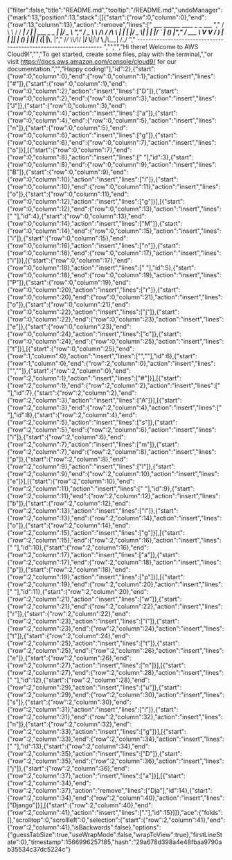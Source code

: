 {"filter":false,"title":"README.md","tooltip":"/README.md","undoManager":{"mark":13,"position":13,"stack":[[{"start":{"row":0,"column":0},"end":{"row":13,"column":13},"action":"remove","lines":["         ___        ______     ____ _                 _  ___  ","        / \\ \\      / / ___|   / ___| | ___  _   _  __| |/ _ \\ ","       / _ \\ \\ /\\ / /\\___ \\  | |   | |/ _ \\| | | |/ _` | (_) |","      / ___ \\ V  V /  ___) | | |___| | (_) | |_| | (_| |\\__, |","     /_/   \\_\\_/\\_/  |____/   \\____|_|\\___/ \\__,_|\\__,_|  /_/ "," ----------------------------------------------------------------- ","","","Hi there! Welcome to AWS Cloud9!","","To get started, create some files, play with the terminal,","or visit https://docs.aws.amazon.com/console/cloud9/ for our documentation.","","Happy coding!"],"id":2},{"start":{"row":0,"column":0},"end":{"row":0,"column":1},"action":"insert","lines":["#"]},{"start":{"row":0,"column":1},"end":{"row":0,"column":2},"action":"insert","lines":["D"]},{"start":{"row":0,"column":2},"end":{"row":0,"column":3},"action":"insert","lines":["J"]},{"start":{"row":0,"column":3},"end":{"row":0,"column":4},"action":"insert","lines":["a"]},{"start":{"row":0,"column":4},"end":{"row":0,"column":5},"action":"insert","lines":["n"]},{"start":{"row":0,"column":5},"end":{"row":0,"column":6},"action":"insert","lines":["g"]},{"start":{"row":0,"column":6},"end":{"row":0,"column":7},"action":"insert","lines":["o"]}],[{"start":{"row":0,"column":7},"end":{"row":0,"column":8},"action":"insert","lines":[" "],"id":3},{"start":{"row":0,"column":8},"end":{"row":0,"column":9},"action":"insert","lines":["B"]},{"start":{"row":0,"column":9},"end":{"row":0,"column":10},"action":"insert","lines":["l"]},{"start":{"row":0,"column":10},"end":{"row":0,"column":11},"action":"insert","lines":["o"]},{"start":{"row":0,"column":11},"end":{"row":0,"column":12},"action":"insert","lines":["g"]}],[{"start":{"row":0,"column":12},"end":{"row":0,"column":13},"action":"insert","lines":[" "],"id":4},{"start":{"row":0,"column":13},"end":{"row":0,"column":14},"action":"insert","lines":["M"]},{"start":{"row":0,"column":14},"end":{"row":0,"column":15},"action":"insert","lines":["i"]},{"start":{"row":0,"column":15},"end":{"row":0,"column":16},"action":"insert","lines":["n"]},{"start":{"row":0,"column":16},"end":{"row":0,"column":17},"action":"insert","lines":["i"]}],[{"start":{"row":0,"column":17},"end":{"row":0,"column":18},"action":"insert","lines":[" "],"id":5},{"start":{"row":0,"column":18},"end":{"row":0,"column":19},"action":"insert","lines":["P"]},{"start":{"row":0,"column":19},"end":{"row":0,"column":20},"action":"insert","lines":["r"]},{"start":{"row":0,"column":20},"end":{"row":0,"column":21},"action":"insert","lines":["o"]},{"start":{"row":0,"column":21},"end":{"row":0,"column":22},"action":"insert","lines":["j"]},{"start":{"row":0,"column":22},"end":{"row":0,"column":23},"action":"insert","lines":["e"]},{"start":{"row":0,"column":23},"end":{"row":0,"column":24},"action":"insert","lines":["c"]},{"start":{"row":0,"column":24},"end":{"row":0,"column":25},"action":"insert","lines":["t"]}],[{"start":{"row":0,"column":25},"end":{"row":1,"column":0},"action":"insert","lines":["",""],"id":6},{"start":{"row":1,"column":0},"end":{"row":2,"column":0},"action":"insert","lines":["",""]},{"start":{"row":2,"column":0},"end":{"row":2,"column":1},"action":"insert","lines":["#"]}],[{"start":{"row":2,"column":1},"end":{"row":2,"column":2},"action":"insert","lines":[" "],"id":7},{"start":{"row":2,"column":2},"end":{"row":2,"column":3},"action":"insert","lines":["A"]}],[{"start":{"row":2,"column":3},"end":{"row":2,"column":4},"action":"insert","lines":[" "],"id":8},{"start":{"row":2,"column":4},"end":{"row":2,"column":5},"action":"insert","lines":["s"]},{"start":{"row":2,"column":5},"end":{"row":2,"column":6},"action":"insert","lines":["i"]},{"start":{"row":2,"column":6},"end":{"row":2,"column":7},"action":"insert","lines":["m"]},{"start":{"row":2,"column":7},"end":{"row":2,"column":8},"action":"insert","lines":["p"]},{"start":{"row":2,"column":8},"end":{"row":2,"column":9},"action":"insert","lines":["l"]},{"start":{"row":2,"column":9},"end":{"row":2,"column":10},"action":"insert","lines":["e"]}],[{"start":{"row":2,"column":10},"end":{"row":2,"column":11},"action":"insert","lines":[" "],"id":9},{"start":{"row":2,"column":11},"end":{"row":2,"column":12},"action":"insert","lines":["b"]},{"start":{"row":2,"column":12},"end":{"row":2,"column":13},"action":"insert","lines":["l"]},{"start":{"row":2,"column":13},"end":{"row":2,"column":14},"action":"insert","lines":["o"]},{"start":{"row":2,"column":14},"end":{"row":2,"column":15},"action":"insert","lines":["g"]}],[{"start":{"row":2,"column":15},"end":{"row":2,"column":16},"action":"insert","lines":[" "],"id":10},{"start":{"row":2,"column":16},"end":{"row":2,"column":17},"action":"insert","lines":["a"]},{"start":{"row":2,"column":17},"end":{"row":2,"column":18},"action":"insert","lines":["p"]},{"start":{"row":2,"column":18},"end":{"row":2,"column":19},"action":"insert","lines":["p"]}],[{"start":{"row":2,"column":19},"end":{"row":2,"column":20},"action":"insert","lines":[" "],"id":11},{"start":{"row":2,"column":20},"end":{"row":2,"column":21},"action":"insert","lines":["w"]},{"start":{"row":2,"column":21},"end":{"row":2,"column":22},"action":"insert","lines":["r"]},{"start":{"row":2,"column":22},"end":{"row":2,"column":23},"action":"insert","lines":["i"]},{"start":{"row":2,"column":23},"end":{"row":2,"column":24},"action":"insert","lines":["t"]},{"start":{"row":2,"column":24},"end":{"row":2,"column":25},"action":"insert","lines":["t"]},{"start":{"row":2,"column":25},"end":{"row":2,"column":26},"action":"insert","lines":["e"]},{"start":{"row":2,"column":26},"end":{"row":2,"column":27},"action":"insert","lines":["n"]}],[{"start":{"row":2,"column":27},"end":{"row":2,"column":28},"action":"insert","lines":[" "],"id":12},{"start":{"row":2,"column":28},"end":{"row":2,"column":29},"action":"insert","lines":["u"]},{"start":{"row":2,"column":29},"end":{"row":2,"column":30},"action":"insert","lines":["s"]},{"start":{"row":2,"column":30},"end":{"row":2,"column":31},"action":"insert","lines":["i"]},{"start":{"row":2,"column":31},"end":{"row":2,"column":32},"action":"insert","lines":["n"]},{"start":{"row":2,"column":32},"end":{"row":2,"column":33},"action":"insert","lines":["g"]}],[{"start":{"row":2,"column":33},"end":{"row":2,"column":34},"action":"insert","lines":[" "],"id":13},{"start":{"row":2,"column":34},"end":{"row":2,"column":35},"action":"insert","lines":["D"]},{"start":{"row":2,"column":35},"end":{"row":2,"column":36},"action":"insert","lines":["j"]},{"start":{"row":2,"column":36},"end":{"row":2,"column":37},"action":"insert","lines":["a"]}],[{"start":{"row":2,"column":34},"end":{"row":2,"column":37},"action":"remove","lines":["Dja"],"id":14},{"start":{"row":2,"column":34},"end":{"row":2,"column":40},"action":"insert","lines":["Django"]}],[{"start":{"row":2,"column":40},"end":{"row":2,"column":41},"action":"insert","lines":["."],"id":15}]]},"ace":{"folds":[],"scrolltop":0,"scrollleft":0,"selection":{"start":{"row":2,"column":41},"end":{"row":2,"column":41},"isBackwards":false},"options":{"guessTabSize":true,"useWrapMode":false,"wrapToView":true},"firstLineState":0},"timestamp":1566996257185,"hash":"29a678d398a4e48fbaa9790ab35534c37dc5224c"}